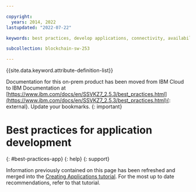 ```yaml
---

copyright: 
  years: 2014, 2022
lastupdated: "2022-07-22"

keywords: best practices, develop applications, connectivity, availability, mutual TLS, CouchDB

subcollection: blockchain-sw-253

---
```




{{site.data.keyword.attribute-definition-list}}



Documentation for this on-prem product has been moved from IBM Cloud to IBM Documentation at [https://www.ibm.com/docs/en/SSVKZ7_2.5.3/best_practices.html](https://www.ibm.com/docs/en/SSVKZ7_2.5.3/best_practices.html){: external}. Update your bookmarks.
{: important}

# Best practices for application development
{: #best-practices-app}
{: help}
{: support}



Information previously contained on this page has been refreshed and merged into the [Creating Applications tutorial](/docs/blockchain-sw-253?topic=blockchain-sw-253-ibp-console-app). For the most up to date recommendations, refer to that tutorial.
